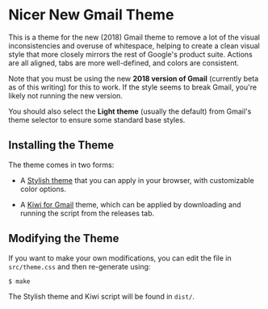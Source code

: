 Nicer New Gmail Theme
=====================

This is a theme for the new (2018) Gmail theme to remove a lot of the
visual inconsistencies and overuse of whitespace, helping to create a
clean visual style that more closely mirrors the rest of Google's product
suite. Actions are all aligned, tabs are more well-defined, and colors are
consistent.

Note that you must be using the new **2018 version of Gmail** (currently beta
as of this writing) for this to work. If the style seems to break Gmail, you're
likely not running the new version.

You should also select the **Light theme** (usually the default) from Gmail's
theme selector to ensure some standard base styles.


Installing the Theme
--------------------

The theme comes in two forms:

* A [Stylish theme](https://userstyles.org/styles/159843/nicer-new-gmail)
  that you can apply in your browser, with customizable color options.

* A [Kiwi for Gmail](https://www.kiwiforgmail.com/) theme, which can be
  applied by downloading and running the script from the releases tab.


Modifying the Theme
-------------------

If you want to make your own modifications, you can edit the file in
`src/theme.css` and then re-generate using:

    $ make

The Stylish theme and Kiwi script will be found in `dist/`.
